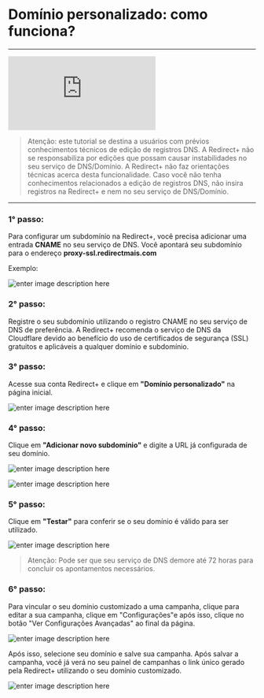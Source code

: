 ﻿# Domínio personalizado: como funciona?

<hr>

<div class="embed-responsive embed-responsive-16by9 col-12 col-md-8">
  <iframe class="embed-responsive-item" src="https://www.youtube.com/embed/2jNgkK2E3ck" title="YouTube video player" frameborder="0" allow="accelerometer; autoplay; clipboard-write; encrypted-media; gyroscope; picture-in-picture" allowfullscreen></iframe>
</div>

>  Atenção: este tutorial se destina a usuários com prévios conhecimentos técnicos de edição de registros DNS. A Redirect+ não se responsabiliza por edições que possam causar instabilidades no seu serviço de DNS/Domínio. A Redirect+ não faz orientações técnicas acerca desta funcionalidade. Caso você não tenha conhecimentos relacionados a edição de registros DNS, não insira registros na Redirect+ e nem no seu serviço de DNS/Domínio.

<hr> 

### 1° passo:

Para configurar um subdomínio na Redirect+, você precisa adicionar uma entrada  **CNAME** no seu serviço de DNS. Você apontará seu subdomínio para o endereço  **proxy-ssl.redirectmais.com**

Exemplo:

![enter image description here](https://i.imgur.com/P9CdNU9.png)



### 2° passo:

Registre o seu subdomínio utilizando o registro CNAME no seu serviço de DNS de preferência. A Redirect+ recomenda o serviço de DNS da Cloudflare devido ao benefício do uso de certificados de segurança (SSL) gratuitos e aplicáveis a qualquer domínio e subdomínio.

### 3° passo:

Acesse sua conta Redirect+ e clique em **"Domínio personalizado"** na página inicial.

![enter image description here](https://i.imgur.com/FMFYfv5.png)

### 4° passo:

Clique em **"Adicionar novo subdomínio"** e digite a URL já configurada de seu domínio.

![enter image description here](https://i.imgur.com/YJOrAJe.png)

![enter image description here](https://i.imgur.com/BOaplhP.png)


### 5° passo:

Clique em **"Testar"** para conferir se o seu domínio é válido para ser utilizado.


![enter image description here](https://i.imgur.com/U0Xd9cn.png)

> Atenção: Pode ser que seu serviço de DNS demore até 72 horas para concluir os apontamentos necessários.

### 6° passo: 

Para vincular o seu domínio customizado a uma campanha, clique para editar a sua campanha, clique em "Configurações"e após isso, clique no botão "Ver Configurações Avançadas" ao final da página.

![enter image description here](https://i.imgur.com/Cwv0kHf.png)

Após isso, selecione seu domínio e salve sua campanha. Após salvar a campanha, você já verá no seu painel de campanhas o link único gerado pela Redirect+ utilizando o seu domínio customizado.

![enter image description here](https://i.imgur.com/2ruyDNt.png)


